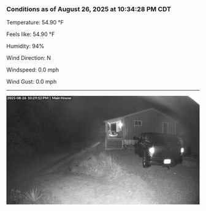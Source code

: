 ### Conditions as of August 26, 2025 at 10:34:28 PM CDT 

Temperature: 54.90 &deg;F

Feels like: 54.90 &deg;F

Humidity: 94%

Wind Direction: N

Windspeed: 0.0 mph

Wind Gust: 0.0 mph

---

<img src="./images/latest.jpeg"/>

